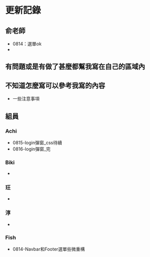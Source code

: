 # 更新記錄
## 俞老師
- 0814：選單ok
- 

## 有問題或是有做了甚麼都幫我寫在自己的區域內
## 不知道怎麼寫可以參考我寫的內容
- 一些注意事項
## 組員
### Achi
-  0815-login彈窗_css待續
-  0816-login彈窗_完
### Biki
- 
### 玨
- 
### 淳
- 
### Fish
- 0814-Navbar和Footer選單些微重構

